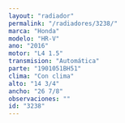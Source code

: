 ```yaml
---
layout: "radiador"
permalink: "/radiadores/3238/"
marca: "Honda"
modelo: "HR-V"
ano: "2016"
motor: "L4 1.5"
transmision: "Automática"
parte: "1901051BH51"
clima: "Con clima"
alto: "14 3/4"
ancho: "26 7/8"
observaciones: ""
id: "3238"
---
```


